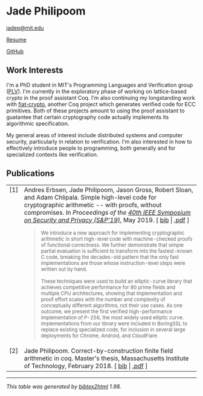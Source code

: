 # Jade Philipoom

<jadep@mit.edu>

[Resume](media/resume.pdf)

[GitHub](https://github.com/jadephilipoom)

## Work Interests

I'm a PhD student in MIT's Programming Languages and Verification group
([PLV](plv.csail.mit.edu)). I'm currently in the exploratory phase of working on
lattice-based crypto in the proof assistant Coq. I'm also continuing my
longstanding work with [fiat-crypto](https://github.com/mit-plv/fiat-crypto),
another Coq project which generates verified code for ECC primitives. Both of
these projects amount to using the proof assistant to guatantee that certain
cryptography code actually implements its algorithmic specification.

My general areas of interest include distributed systems and computer security,
particularly in relation to verification. I'm also interested in how to
effectively introduce people to programming, both generally and for specialized
contexts like verification.

## Publications 

<table>

<tr valign="top">
<td align="right" class="bibtexnumber">
[<a name="fiat-crypto">1</a>]
</td>
<td class="bibtexitem">
Andres Erbsen, Jade Philipoom, Jason Gross, Robert Sloan, and Adam Chlipala.
 Simple high-level code for cryptographic arithmetic -- with proofs,
  without compromises.
 In <em>Proceedings of the
  <a href="https://www.ieee-security.org/TC/SP2019/">40th IEEE Symposium on
  Security and Privacy (S&amp;P'19)</a></em>, May 2019.
[&nbsp;<a href="jadep_bib.html#fiat-crypto">bib</a>&nbsp;| 
<a href="https://people.csail.mit.edu/jadep/papers/2019-fiat-crypto-ieee-sp.pdf">.pdf</a>&nbsp;]
<blockquote><font size="-1">
We introduce a new approach for implementing cryptographic arithmetic in short high-level code with machine-checked proofs of functional correctness.
We further demonstrate that simple partial evaluation is sufficient to transform into the fastest-known C code, breaking the decades-old pattern that the only fast implementations are those whose instruction-level steps were written out by hand.<p>
These techniques were used to build an elliptic-curve library that achieves competitive performance for 80 prime fields and multiple CPU architectures, showing that implementation and proof effort scales with the number and complexity of conceptually different algorithms, not their use cases.
As one outcome, we present the first verified high-performance implementation of P-256, the most widely used elliptic curve.
Implementations from our library were included in BoringSSL to replace existing specialized code, for inclusion in several large deployments for Chrome, Android, and CloudFlare.
</font></blockquote>

</td>
</tr>


<tr valign="top">
<td align="right" class="bibtexnumber">
[<a name="mastersthesis">2</a>]
</td>
<td class="bibtexitem">
Jade Philipoom.
 Correct-by-construction finite field arithmetic in coq.
 Master's thesis, Massachusetts Institute of Technology, February
  2018.
[&nbsp;<a href="jadep_bib.html#mastersthesis">bib</a>&nbsp;| 
<a href="https://people.csail.mit.edu/jadep/papers/meng_thesis.pdf">.pdf</a>&nbsp;]

</td>
</tr>
</table><hr><p><em>This table was generated by
<a href="http://www.lri.fr/~filliatr/bibtex2html/">bibtex2html</a> 1.98.</em></p>
